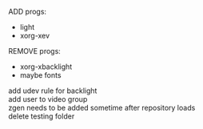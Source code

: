 ADD progs:
- light 
- xorg-xev

REMOVE progs:  
- xorg-xbacklight
- maybe fonts

add udev rule for backlight  
add user to video group  
zgen needs to be added sometime after repository loads  
delete testing folder
